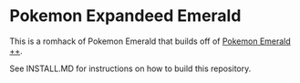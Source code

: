 # Pokemon Expandeed Emerald

This is a romhack of Pokemon Emerald that builds off of [Pokemon Emerald ++](https://www.pokecommunity.com/threads/pokémon-emerald.527848/).

See INSTALL.MD for instructions on how to build this repository.